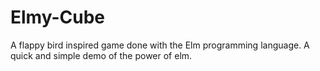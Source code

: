 # Elmy-Cube
A flappy bird inspired game done with the Elm programming language. A quick and simple demo of the power of elm.
